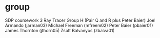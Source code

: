 # group
SDP coursework 3 Ray Tracer
Group H (Pair Q and R plus Peter Baier)
Joel Armando (jarman03)
Michael Freeman (mfreem02)
Peter Baier (pbaier01)
James Thornton (jthorn05)
Zsolt Balvanyos (zbalva01)
